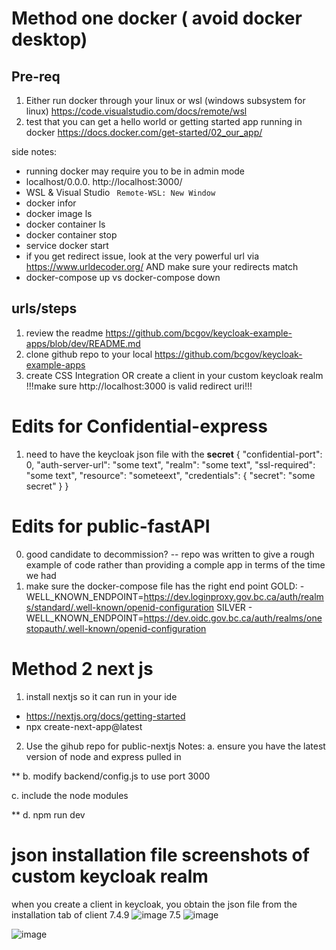 # Method one docker ( avoid docker desktop)

## Pre-req
1. Either run docker through your linux or wsl (windows subsystem for linux) https://code.visualstudio.com/docs/remote/wsl 
2. test that you can get a hello world or getting started app running in docker https://docs.docker.com/get-started/02_our_app/


side notes:
* running docker may require you to be in admin mode
* localhost/0.0.0. http://localhost:3000/
* WSL & Visual Studio ``` Remote-WSL: New Window```
* docker infor
* docker image ls
* docker container ls
* docker container stop <container name>
* service docker start
* if you get redirect issue, look at the very powerful url via https://www.urldecoder.org/ AND make sure your redirects match
* docker-compose up vs docker-compose down


## urls/steps
1. review the readme https://github.com/bcgov/keycloak-example-apps/blob/dev/README.md
2. clone github repo to your local https://github.com/bcgov/keycloak-example-apps
3.  create CSS Integration OR create a client in your custom keycloak realm !!!make sure  http://localhost:3000  is valid redirect uri!!!

# Edits for Confidential-express
1. need to have the keycloak json file with the **secret**
{
    "confidential-port": 0,
    "auth-server-url": "some text",
    "realm": "some text",
    "ssl-required": "some text",
    "resource": "someteext",
    "credentials": {
      "secret": "some secret"
    }
  }

# Edits for public-fastAPI
0. good candidate to decommission? -- repo was written to give a rough example of code rather than providing a comple app in terms of the time we had
1. make sure the docker-compose file has the right end point 
    GOLD: - WELL_KNOWN_ENDPOINT=https://dev.loginproxy.gov.bc.ca/auth/realms/standard/.well-known/openid-configuration
      SILVER - WELL_KNOWN_ENDPOINT=https://dev.oidc.gov.bc.ca/auth/realms/onestopauth/.well-known/openid-configuration

# Method 2 next js
1. install nextjs so it can run in your ide
* https://nextjs.org/docs/getting-started
* npx create-next-app@latest

2. Use the gihub repo for public-nextjs
Notes: 
a. ensure you have the latest version of node and express pulled in

**
b. modify backend/config.js to use port 3000

c. include the node modules

**
d. npm run dev 

# json installation file screenshots of custom keycloak realm
when you create a client in keycloak, you obtain the json file from the installation tab of client
7.4.9 
![image](https://user-images.githubusercontent.com/56739669/172299300-fbd69c5d-4212-4bf1-a96e-1ba3456fc71b.png)
7.5 
![image](https://user-images.githubusercontent.com/56739669/172299426-08bebea9-f4a1-4bdd-a3c3-d530c663245c.png)

![image](https://user-images.githubusercontent.com/56739669/173156242-d988bfca-5bc7-4342-a6e0-9acc3551fbcb.png)
